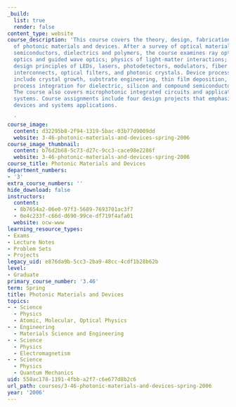 ```yaml
---
_build:
  list: true
  render: false
content_type: website
course_description: 'This course covers the theory, design, fabrication and applications
  of photonic materials and devices. After a survey of optical materials design for
  semiconductors, dielectrics and polymers, the course examines ray optics, electromagnetic
  optics and guided wave optics; physics of light-matter interactions; and device
  design principles of LEDs, lasers, photodetectors, modulators, fiber and waveguide
  interconnects, optical filters, and photonic crystals. Device processing topics
  include crystal growth, substrate engineering, thin film deposition, etching and
  process integration for dielectric, silicon and compound semiconductor materials.
  The course also covers microphotonic integrated circuits and applications in telecom/datacom
  systems. Course assignments include four design projects that emphasize materials,
  devices and systems applications.

  '
course_image:
  content: d32295b8-2f94-1319-5bac-03b77d9009dd
  website: 3-46-photonic-materials-and-devices-spring-2006
course_image_thumbnail:
  content: b76d2b68-5c73-d27c-9cc3-cace98e2286f
  website: 3-46-photonic-materials-and-devices-spring-2006
course_title: Photonic Materials and Devices
department_numbers:
- '3'
extra_course_numbers: ''
hide_download: false
instructors:
  content:
  - 8b7654a2-06e0-97f3-5689-7693701ac3f7
  - 0e4c233f-c66d-d690-99ce-df719f4afa01
  website: ocw-www
learning_resource_types:
- Exams
- Lecture Notes
- Problem Sets
- Projects
legacy_uid: e876da9b-5cc3-2ba9-48cc-4cdf1b28b62b
level:
- Graduate
primary_course_number: '3.46'
term: Spring
title: Photonic Materials and Devices
topics:
- - Science
  - Physics
  - Atomic, Molecular, Optical Physics
- - Engineering
  - Materials Science and Engineering
- - Science
  - Physics
  - Electromagnetism
- - Science
  - Physics
  - Quantum Mechanics
uid: 558ac178-1191-4fbb-a2f7-c6e677d8b2c6
url_path: courses/3-46-photonic-materials-and-devices-spring-2006
year: '2006'
---
```

